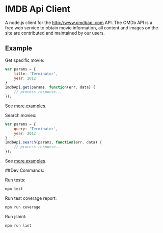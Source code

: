 # IMDB Api Client

A node.js client for the http://www.omdbapi.com API. The OMDb API is a free web service to obtain movie information, all content and images on the site are contributed and maintained by our users.

## Example

Get specific movie:

```js
var params = {
	title: 'Terminator',
	year: 2012
}
imdbApi.get(params, function(err, data) {
	// process response...
});
```

See [more examples](https://github.com/bbraithwaite/imdb-api-client/blob/master/examples/get.example.js).

Search movies:

```js
var params = {
	query: 'Terminator',
	year: 2012
}
imdbApi.search(params, function(err, data) {
	// process response...
});
```

See [more examples](https://github.com/bbraithwaite/imdb-api-client/blob/master/examples/search.example.js).

##Dev Commands:

Run tests:

```bash
npm test
```

Run test coverage report:

```bash
npm run coverage
```

Run jshint:

```bash
npm run lint
```
